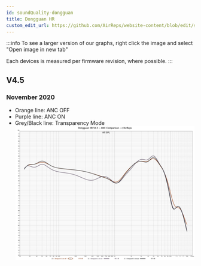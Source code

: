 ```yaml
---
id: soundQuality-dongguan
title: Dongguan HR
custom_edit_url: https://github.com/AirReps/website-content/blob/edit/soundQuality-dongguan.md
---
```


:::info
To see a larger version of our graphs, right click the image and select "Open image in new tab"

Each devices is measured per firmware revision, where possible.
:::

## V4.5
### November 2020
- Orange line: ANC OFF
- Purple line: ANC ON
- Grey/Black line: Transparency Mode
![Donguan HR - ANC Comparison - November Firmware](./assets/sound-quality/graphs/DongguanHR-V4.5.jpg)
